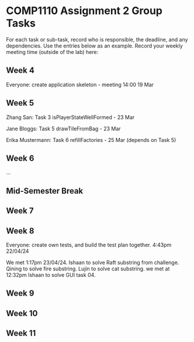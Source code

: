 # COMP1110 Assignment 2 Group Tasks

For each task or sub-task, record who is responsible, the deadline, and any dependencies.
Use the entries below as an example.
Record your weekly meeting time (outside of the lab) here:

## Week 4

Everyone: create application skeleton - meeting 14:00 19 Mar

## Week 5

Zhang San: Task 3 isPlayerStateWellFormed - 23 Mar

Jane Bloggs: Task 5 drawTileFromBag - 23 Mar

Erika Mustermann: Task 6 refillFactories - 25 Mar (depends on Task 5)

## Week 6

...

## Mid-Semester Break

## Week 7

## Week 8
Everyone: create own tests, and build the test plan together. 4:43pm 22/04/24

We met 1:17pm 23/04/24. Ishaan to solve Raft substring from challenge. Qining to solve fire substring. Lujin to solve cat substring.
we met at 12:32pm Ishaan to solve GUI task 04.

## Week 9

## Week 10

## Week 11
